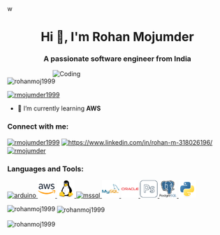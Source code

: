 w<h1 align="center">Hi 👋, I'm Rohan Mojumder</h1>
<h3 align="center">A passionate software engineer from India</h3>

<img align = "right" alt="Coding" width="400" src="https://camo.githubusercontent.com/7de37139d0b4c1ce40865e799b446c0e963a3dd8fb68d239707237c40604fa3d/68747470733a2f2f63646e2e6472696262626c652e636f6d2f75736572732f3733303730332f73637265656e73686f74732f363538313234332f6176656e746f2e676966">

<p align="left"> <img src="https://komarev.com/ghpvc/?username=rohanmoj1999&label=Profile%20views&color=0e75b6&style=flat" alt="rohanmoj1999" /> </p>

<p align="left"> <a href="https://twitter.com/rmojumder1999" target="blank"><img src="https://img.shields.io/twitter/follow/rmojumder1999?logo=twitter&style=for-the-badge" alt="rmojumder1999" /></a> </p>

- 🌱 I’m currently learning **AWS**

<h3 align="left">Connect with me:</h3>
<p align="left">
<a href="https://twitter.com/rmojumder1999" target="blank"><img align="center" src="https://raw.githubusercontent.com/rahuldkjain/github-profile-readme-generator/master/src/images/icons/Social/twitter.svg" alt="rmojumder1999" height="30" width="40" /></a>
<a href="https://linkedin.com/in/https://www.linkedin.com/in/rohan-m-318026196/" target="blank"><img align="center" src="https://raw.githubusercontent.com/rahuldkjain/github-profile-readme-generator/master/src/images/icons/Social/linked-in-alt.svg" alt="https://www.linkedin.com/in/rohan-m-318026196/" height="30" width="40" /></a>
<a href="https://www.leetcode.com/rmojumder" target="blank"><img align="center" src="https://raw.githubusercontent.com/rahuldkjain/github-profile-readme-generator/master/src/images/icons/Social/leet-code.svg" alt="rmojumder" height="30" width="40" /></a>
</p>

<h3 align="left">Languages and Tools:</h3>
<p align="left"> <a href="https://www.arduino.cc/" target="_blank" rel="noreferrer"> <img src="https://cdn.worldvectorlogo.com/logos/arduino-1.svg" alt="arduino" width="40" height="40"/> </a> <a href="https://aws.amazon.com" target="_blank" rel="noreferrer"> <img src="https://raw.githubusercontent.com/devicons/devicon/master/icons/amazonwebservices/amazonwebservices-original-wordmark.svg" alt="aws" width="40" height="40"/> </a> <a href="https://www.linux.org/" target="_blank" rel="noreferrer"> <img src="https://raw.githubusercontent.com/devicons/devicon/master/icons/linux/linux-original.svg" alt="linux" width="40" height="40"/> </a> <a href="https://www.microsoft.com/en-us/sql-server" target="_blank" rel="noreferrer"> <img src="https://www.svgrepo.com/show/303229/microsoft-sql-server-logo.svg" alt="mssql" width="40" height="40"/> </a> <a href="https://www.mysql.com/" target="_blank" rel="noreferrer"> <img src="https://raw.githubusercontent.com/devicons/devicon/master/icons/mysql/mysql-original-wordmark.svg" alt="mysql" width="40" height="40"/> </a> <a href="https://www.oracle.com/" target="_blank" rel="noreferrer"> <img src="https://raw.githubusercontent.com/devicons/devicon/master/icons/oracle/oracle-original.svg" alt="oracle" width="40" height="40"/> </a> <a href="https://www.photoshop.com/en" target="_blank" rel="noreferrer"> <img src="https://raw.githubusercontent.com/devicons/devicon/master/icons/photoshop/photoshop-line.svg" alt="photoshop" width="40" height="40"/> </a> <a href="https://www.postgresql.org" target="_blank" rel="noreferrer"> <img src="https://raw.githubusercontent.com/devicons/devicon/master/icons/postgresql/postgresql-original-wordmark.svg" alt="postgresql" width="40" height="40"/> </a> <a href="https://www.python.org" target="_blank" rel="noreferrer"> <img src="https://raw.githubusercontent.com/devicons/devicon/master/icons/python/python-original.svg" alt="python" width="40" height="40"/> </a> </p>

<p><img align="left" src="https://github-readme-stats.vercel.app/api/top-langs?username=rohanmoj1999&show_icons=true&locale=en&layout=compact" alt="rohanmoj1999" /></p>

<p>&nbsp;<img align="center" src="https://github-readme-stats.vercel.app/api?username=rohanmoj1999&show_icons=true&locale=en" alt="rohanmoj1999" /></p>

<p><img align="center" src="https://github-readme-streak-stats.herokuapp.com/?user=rohanmoj1999&" alt="rohanmoj1999" /></p>
